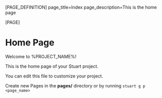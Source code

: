 [PAGE_DEFINITION]
page_title=Index
page_description=This is the home page

[PAGE]

# Home Page

Welcome to %PROJECT_NAME%!

This is the home page of your Stuart project.

You can edit this file to customize your project.

Create new Pages in the **pages/** directory or by running `stuart g p <page_name>`

